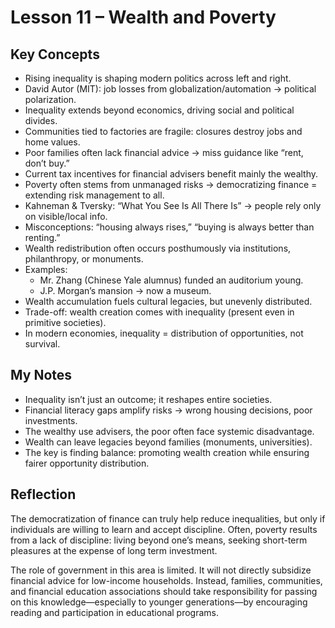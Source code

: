 # Lesson 11 – Wealth and Poverty

## Key Concepts
- Rising inequality is shaping modern politics across left and right.  
- David Autor (MIT): job losses from globalization/automation → political polarization.  
- Inequality extends beyond economics, driving social and political divides.  
- Communities tied to factories are fragile: closures destroy jobs and home values.  
- Poor families often lack financial advice → miss guidance like “rent, don’t buy.”  
- Current tax incentives for financial advisers benefit mainly the wealthy.  
- Poverty often stems from unmanaged risks → democratizing finance = extending risk management to all.  
- Kahneman & Tversky: “What You See Is All There Is” → people rely only on visible/local info.  
- Misconceptions: “housing always rises,” “buying is always better than renting.”  
- Wealth redistribution often occurs posthumously via institutions, philanthropy, or monuments.  
- Examples:  
  - Mr. Zhang (Chinese Yale alumnus) funded an auditorium young.  
  - J.P. Morgan’s mansion → now a museum.  
- Wealth accumulation fuels cultural legacies, but unevenly distributed.  
- Trade-off: wealth creation comes with inequality (present even in primitive societies).  
- In modern economies, inequality = distribution of opportunities, not survival.  

## My Notes
- Inequality isn’t just an outcome; it reshapes entire societies.  
- Financial literacy gaps amplify risks → wrong housing decisions, poor investments.  
- The wealthy use advisers, the poor often face systemic disadvantage.  
- Wealth can leave legacies beyond families (monuments, universities).  
- The key is finding balance: promoting wealth creation while ensuring fairer opportunity distribution.  

## Reflection
The democratization of finance can truly help reduce inequalities, but only if individuals are willing to learn and accept discipline. Often, poverty results from a lack of discipline: living beyond one’s means, seeking short-term pleasures at the expense of long term investment.  

The role of government in this area is limited. It will not directly subsidize financial advice for low-income households. Instead, families, communities, and financial education associations should take responsibility for passing on this knowledge—especially to younger generations—by encouraging reading and participation in educational programs.  

